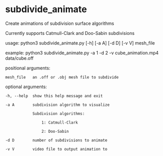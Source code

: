 # subdivide_animate
Create animations of subdivision surface algorithms

Currently supports Catmull-Clark and Doo-Sabin subdivisions

usage: python3 subdivide_animate.py [-h] [-a A] [-d D] [-v V] mesh_file

example: python3 subdivide_animate.py -a 1 -d 2 -v cube_animation.mp4 data/cube.off

positional arguments:

    mesh_file   an .off or .obj mesh file to subdivide

optional arguments:

    -h, --help  show this help message and exit
  
    -a A        subdivision algorithm to visualize
  
              	Subdivision algorithms:
                
              		1: Catmull-Clark
                  
              		2: Doo-Sabin
                  
    -d D        number of subdivisions to animate
  
    -v V        video file to output animation to
  
